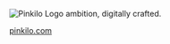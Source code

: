 ![Pinkilo Logo](https://www.pinkilo.com/logo.png)
ambition, digitally crafted.

[pinkilo.com](https://pinkilo.com)
